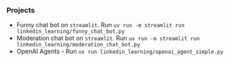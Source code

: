 ### Projects

* Funny chat bot on `streamlit`. Run `uv run -m streamlit run linkedin_learning/funny_chat_bot.py`
* Moderation chat bot on `streamlit`. Run `uv run -m streamlit run linkedin_learning/moderation_chat_bot.py`
* OpenAI Agents - Run `uv run linkedin_learning/openai_agent_simple.py`